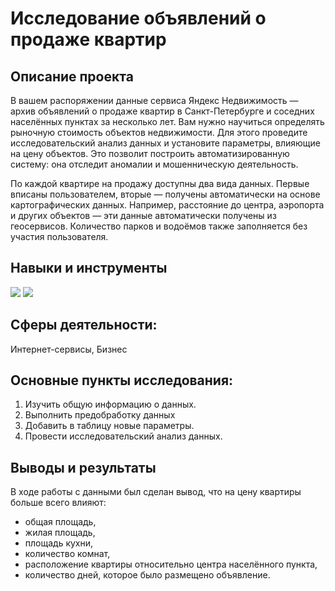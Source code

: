 # Исследование объявлений о продаже квартир

## Описание проекта
В вашем распоряжении данные сервиса Яндекс Недвижимость — архив объявлений о продаже квартир в Санкт-Петербурге и соседних населённых пунктах за несколько лет. Вам нужно научиться определять рыночную стоимость объектов недвижимости. Для этого проведите исследовательский анализ данных и установите параметры, влияющие на цену объектов. Это позволит построить автоматизированную систему: она отследит аномалии и мошенническую деятельность. 

По каждой квартире на продажу доступны два вида данных. Первые вписаны пользователем, вторые — получены автоматически на основе картографических данных. Например, расстояние до центра, аэропорта и других объектов — эти данные автоматически получены из геосервисов. Количество парков и водоёмов также заполняется без участия пользователя.

## Навыки и инструменты
<img src="https://img.shields.io/badge/Pandas-black?style=flat-square&logo=pandas&logoColor=orange"/>
<img src="https://img.shields.io/badge/Plotly-black?style=flat-square&logo=plotly&logoColor=orange"/>

## Сферы деятельности:
Интернет-сервисы, Бизнес

## Основные пункты исследования:
1. Изучить общую информацию о данных.
2. Выполнить предобработку данных
3. Добавить в таблицу новые параметры.
4. Провести исследовательский анализ данных.

## Выводы и результаты
В ходе работы с данными был сделан вывод, что на цену квартиры больше всего влияют:
- общая площадь,
- жилая площадь,
- площадь кухни,
- количество комнат,
- расположение квартиры относительно центра населённого пункта,
- количество дней, которое было размещено объявление.